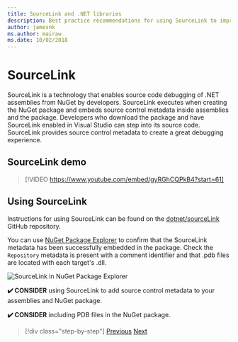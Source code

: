 ```yaml
---
title: SourceLink and .NET libraries
description: Best practice recommendations for using SourceLink to improve debugging for .NET libraries.
author: jamesnk
ms.author: mairaw
ms.date: 10/02/2018
---
```

# SourceLink

SourceLink is a technology that enables source code debugging of .NET assemblies from NuGet by developers. SourceLink executes when creating the NuGet package and embeds source control metadata inside assemblies and the package. Developers who download the package and have SourceLink enabled in Visual Studio can step into its source code. SourceLink provides source control metadata to create a great debugging experience.

## SourceLink demo

> [!VIDEO https://www.youtube.com/embed/gyRGhCQPkB4?start=61]

## Using SourceLink

Instructions for using SourceLink can be found on the [dotnet/sourceLink](https://github.com/dotnet/sourcelink/blob/master/README.md) GitHub repository.

You can use [NuGet Package Explorer](https://github.com/NuGetPackageExplorer/NuGetPackageExplorer) to confirm that the SourceLink metadata has been successfully embedded in the package. Check the `Repository` metadata is present with a comment identifier and that .pdb files are located with each target's .dll.

![SourceLink in NuGet Package Explorer](./media/sourcelink/nuget-package-explorer-sourcelink.png "SourceLink in NuGet Package Explorer")

**✔️ CONSIDER** using SourceLink to add source control metadata to your assemblies and NuGet package.

**✔️ CONSIDER** including PDB files in the NuGet package.

> [!div class="step-by-step"]
> [Previous](./dependencies.md)
> [Next](./publish-nuget-package.md)
